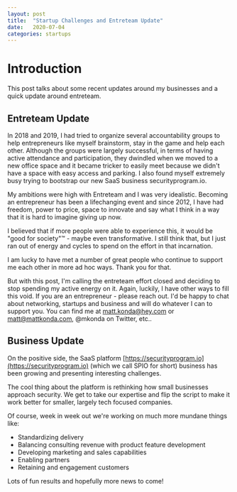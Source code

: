 ```yaml
---
layout: post
title:  "Startup Challenges and Entreteam Update"
date:   2020-07-04
categories: startups
---
```


# Introduction

This post talks about some recent updates around my businesses and a quick
update around entreteam.

## Entreteam Update

In 2018 and 2019, I had tried to organize several accountability groups to 
help entrepreneurs like myself brainstorm, stay in the game and help each
other.  Although the groups were largely successful, in terms of having
active attendance and participation, they dwindled when we moved to a new
office space and it became tricker to easily meet because we didn't have
a space with easy access and parking.  I also found myself extremely busy
trying to bootstrap our new SaaS business securityprogram.io.

My ambitions were high with Entreteam and I was very idealistic.  Becoming
an entrepreneur has been a lifechanging event and since 2012, I have had
freedom, power to price, space to innovate and say what I think in a way
that it is hard to imagine giving up now.

I believed that if more people were able to experience this, it would be
"good for society"™ - maybe even transformative.  I still think that, but 
I just ran out of energy and cycles to spend on the effort in that incarnation.

I am lucky to have met a number of great people who continue to support me
each other in more ad hoc ways.  Thank you for that.  

But with this post, I'm calling the entreteam effort closed and deciding 
to stop spending my active energy on it.  Again, luckily, I have other ways 
to fill this void.  If you are an entrepreneur - please reach out.  I'd be 
happy to chat about networking, startups and business and will do whatever
I can to support you.  You can find me at matt.konda@hey.com 
or matt@mattkonda.com, @mkonda on Twitter, etc..

## Business Update

On the positive side, the SaaS platform [https://securityprogram.io](https://securityprogram.io)
(which we call SPIO for short) business has been growing and presenting interesting challenges.  

The cool thing about the platform is rethinking how small businesses approach
security.  We get to take our expertise and flip the script to make it work
better for smaller, largely tech focused companies.

Of course, week in week out we're working on much more mundane things like: 

* Standardizing delivery
* Balancing consulting revenue with product feature development
* Developing marketing and sales capabilities
* Enabling partners
* Retaining and engagement customers

Lots of fun results and hopefully more news to come!
